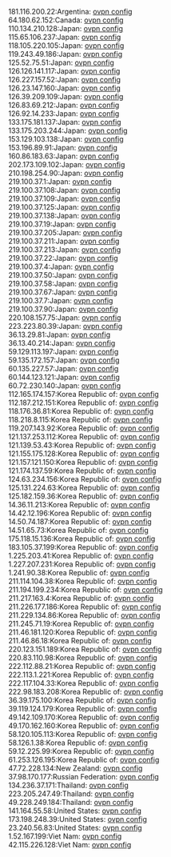 181.116.200.22:Argentina: [ovpn config](vpn/181_116_200_22.ovpn)  
64.180.62.152:Canada: [ovpn config](vpn/64_180_62_152.ovpn)  
110.134.210.128:Japan: [ovpn config](vpn/110_134_210_128.ovpn)  
115.65.106.237:Japan: [ovpn config](vpn/115_65_106_237.ovpn)  
118.105.220.105:Japan: [ovpn config](vpn/118_105_220_105.ovpn)  
119.243.49.186:Japan: [ovpn config](vpn/119_243_49_186.ovpn)  
125.52.75.51:Japan: [ovpn config](vpn/125_52_75_51.ovpn)  
126.126.141.117:Japan: [ovpn config](vpn/126_126_141_117.ovpn)  
126.227.157.52:Japan: [ovpn config](vpn/126_227_157_52.ovpn)  
126.23.147.160:Japan: [ovpn config](vpn/126_23_147_160.ovpn)  
126.39.209.109:Japan: [ovpn config](vpn/126_39_209_109.ovpn)  
126.83.69.212:Japan: [ovpn config](vpn/126_83_69_212.ovpn)  
126.92.14.233:Japan: [ovpn config](vpn/126_92_14_233.ovpn)  
133.175.181.137:Japan: [ovpn config](vpn/133_175_181_137.ovpn)  
133.175.203.244:Japan: [ovpn config](vpn/133_175_203_244.ovpn)  
153.129.103.138:Japan: [ovpn config](vpn/153_129_103_138.ovpn)  
153.196.89.91:Japan: [ovpn config](vpn/153_196_89_91.ovpn)  
160.86.183.63:Japan: [ovpn config](vpn/160_86_183_63.ovpn)  
202.173.109.102:Japan: [ovpn config](vpn/202_173_109_102.ovpn)  
210.198.254.90:Japan: [ovpn config](vpn/210_198_254_90.ovpn)  
219.100.37.1:Japan: [ovpn config](vpn/219_100_37_1.ovpn)  
219.100.37.108:Japan: [ovpn config](vpn/219_100_37_108.ovpn)  
219.100.37.109:Japan: [ovpn config](vpn/219_100_37_109.ovpn)  
219.100.37.125:Japan: [ovpn config](vpn/219_100_37_125.ovpn)  
219.100.37.138:Japan: [ovpn config](vpn/219_100_37_138.ovpn)  
219.100.37.19:Japan: [ovpn config](vpn/219_100_37_19.ovpn)  
219.100.37.205:Japan: [ovpn config](vpn/219_100_37_205.ovpn)  
219.100.37.211:Japan: [ovpn config](vpn/219_100_37_211.ovpn)  
219.100.37.213:Japan: [ovpn config](vpn/219_100_37_213.ovpn)  
219.100.37.22:Japan: [ovpn config](vpn/219_100_37_22.ovpn)  
219.100.37.4:Japan: [ovpn config](vpn/219_100_37_4.ovpn)  
219.100.37.50:Japan: [ovpn config](vpn/219_100_37_50.ovpn)  
219.100.37.58:Japan: [ovpn config](vpn/219_100_37_58.ovpn)  
219.100.37.67:Japan: [ovpn config](vpn/219_100_37_67.ovpn)  
219.100.37.7:Japan: [ovpn config](vpn/219_100_37_7.ovpn)  
219.100.37.90:Japan: [ovpn config](vpn/219_100_37_90.ovpn)  
220.108.157.75:Japan: [ovpn config](vpn/220_108_157_75.ovpn)  
223.223.80.39:Japan: [ovpn config](vpn/223_223_80_39.ovpn)  
36.13.29.81:Japan: [ovpn config](vpn/36_13_29_81.ovpn)  
36.13.40.214:Japan: [ovpn config](vpn/36_13_40_214.ovpn)  
59.129.113.197:Japan: [ovpn config](vpn/59_129_113_197.ovpn)  
59.135.172.157:Japan: [ovpn config](vpn/59_135_172_157.ovpn)  
60.135.227.57:Japan: [ovpn config](vpn/60_135_227_57.ovpn)  
60.144.123.121:Japan: [ovpn config](vpn/60_144_123_121.ovpn)  
60.72.230.140:Japan: [ovpn config](vpn/60_72_230_140.ovpn)  
112.165.174.157:Korea Republic of: [ovpn config](vpn/112_165_174_157.ovpn)  
112.187.212.151:Korea Republic of: [ovpn config](vpn/112_187_212_151.ovpn)  
118.176.36.81:Korea Republic of: [ovpn config](vpn/118_176_36_81.ovpn)  
118.218.8.115:Korea Republic of: [ovpn config](vpn/118_218_8_115.ovpn)  
119.207.143.92:Korea Republic of: [ovpn config](vpn/119_207_143_92.ovpn)  
121.137.253.112:Korea Republic of: [ovpn config](vpn/121_137_253_112.ovpn)  
121.139.53.43:Korea Republic of: [ovpn config](vpn/121_139_53_43.ovpn)  
121.155.175.128:Korea Republic of: [ovpn config](vpn/121_155_175_128.ovpn)  
121.157.121.150:Korea Republic of: [ovpn config](vpn/121_157_121_150.ovpn)  
121.174.137.59:Korea Republic of: [ovpn config](vpn/121_174_137_59.ovpn)  
124.63.234.156:Korea Republic of: [ovpn config](vpn/124_63_234_156.ovpn)  
125.131.224.63:Korea Republic of: [ovpn config](vpn/125_131_224_63.ovpn)  
125.182.159.36:Korea Republic of: [ovpn config](vpn/125_182_159_36.ovpn)  
14.36.11.213:Korea Republic of: [ovpn config](vpn/14_36_11_213.ovpn)  
14.42.12.196:Korea Republic of: [ovpn config](vpn/14_42_12_196.ovpn)  
14.50.74.187:Korea Republic of: [ovpn config](vpn/14_50_74_187.ovpn)  
14.51.65.73:Korea Republic of: [ovpn config](vpn/14_51_65_73.ovpn)  
175.118.15.136:Korea Republic of: [ovpn config](vpn/175_118_15_136.ovpn)  
183.105.37.199:Korea Republic of: [ovpn config](vpn/183_105_37_199.ovpn)  
1.225.203.41:Korea Republic of: [ovpn config](vpn/1_225_203_41.ovpn)  
1.227.207.231:Korea Republic of: [ovpn config](vpn/1_227_207_231.ovpn)  
1.241.90.38:Korea Republic of: [ovpn config](vpn/1_241_90_38.ovpn)  
211.114.104.38:Korea Republic of: [ovpn config](vpn/211_114_104_38.ovpn)  
211.194.199.234:Korea Republic of: [ovpn config](vpn/211_194_199_234.ovpn)  
211.217.163.4:Korea Republic of: [ovpn config](vpn/211_217_163_4.ovpn)  
211.226.177.186:Korea Republic of: [ovpn config](vpn/211_226_177_186.ovpn)  
211.229.134.86:Korea Republic of: [ovpn config](vpn/211_229_134_86.ovpn)  
211.245.71.19:Korea Republic of: [ovpn config](vpn/211_245_71_19.ovpn)  
211.46.181.120:Korea Republic of: [ovpn config](vpn/211_46_181_120.ovpn)  
211.46.86.18:Korea Republic of: [ovpn config](vpn/211_46_86_18.ovpn)  
220.123.151.189:Korea Republic of: [ovpn config](vpn/220_123_151_189.ovpn)  
220.83.110.98:Korea Republic of: [ovpn config](vpn/220_83_110_98.ovpn)  
222.112.88.21:Korea Republic of: [ovpn config](vpn/222_112_88_21.ovpn)  
222.113.1.221:Korea Republic of: [ovpn config](vpn/222_113_1_221.ovpn)  
222.117.104.33:Korea Republic of: [ovpn config](vpn/222_117_104_33.ovpn)  
222.98.183.208:Korea Republic of: [ovpn config](vpn/222_98_183_208.ovpn)  
36.39.175.100:Korea Republic of: [ovpn config](vpn/36_39_175_100.ovpn)  
39.119.124.179:Korea Republic of: [ovpn config](vpn/39_119_124_179.ovpn)  
49.142.109.170:Korea Republic of: [ovpn config](vpn/49_142_109_170.ovpn)  
49.170.162.160:Korea Republic of: [ovpn config](vpn/49_170_162_160.ovpn)  
58.120.105.113:Korea Republic of: [ovpn config](vpn/58_120_105_113.ovpn)  
58.126.1.38:Korea Republic of: [ovpn config](vpn/58_126_1_38.ovpn)  
59.12.225.99:Korea Republic of: [ovpn config](vpn/59_12_225_99.ovpn)  
61.253.126.195:Korea Republic of: [ovpn config](vpn/61_253_126_195.ovpn)  
47.72.228.134:New Zealand: [ovpn config](vpn/47_72_228_134.ovpn)  
37.98.170.177:Russian Federation: [ovpn config](vpn/37_98_170_177.ovpn)  
134.236.37.171:Thailand: [ovpn config](vpn/134_236_37_171.ovpn)  
223.205.247.49:Thailand: [ovpn config](vpn/223_205_247_49.ovpn)  
49.228.249.184:Thailand: [ovpn config](vpn/49_228_249_184.ovpn)  
141.164.55.58:United States: [ovpn config](vpn/141_164_55_58.ovpn)  
173.198.248.39:United States: [ovpn config](vpn/173_198_248_39.ovpn)  
23.240.56.83:United States: [ovpn config](vpn/23_240_56_83.ovpn)  
1.52.167.199:Viet Nam: [ovpn config](vpn/1_52_167_199.ovpn)  
42.115.226.128:Viet Nam: [ovpn config](vpn/42_115_226_128.ovpn)  
